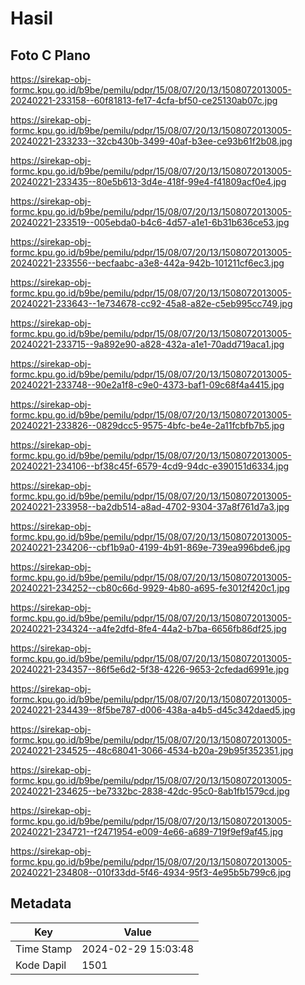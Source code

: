 # Hasil

## Foto C Plano

https://sirekap-obj-formc.kpu.go.id/b9be/pemilu/pdpr/15/08/07/20/13/1508072013005-20240221-233158--60f81813-fe17-4cfa-bf50-ce25130ab07c.jpg

https://sirekap-obj-formc.kpu.go.id/b9be/pemilu/pdpr/15/08/07/20/13/1508072013005-20240221-233233--32cb430b-3499-40af-b3ee-ce93b61f2b08.jpg

https://sirekap-obj-formc.kpu.go.id/b9be/pemilu/pdpr/15/08/07/20/13/1508072013005-20240221-233435--80e5b613-3d4e-418f-99e4-f41809acf0e4.jpg

https://sirekap-obj-formc.kpu.go.id/b9be/pemilu/pdpr/15/08/07/20/13/1508072013005-20240221-233519--005ebda0-b4c6-4d57-a1e1-6b31b636ce53.jpg

https://sirekap-obj-formc.kpu.go.id/b9be/pemilu/pdpr/15/08/07/20/13/1508072013005-20240221-233556--becfaabc-a3e8-442a-942b-101211cf6ec3.jpg

https://sirekap-obj-formc.kpu.go.id/b9be/pemilu/pdpr/15/08/07/20/13/1508072013005-20240221-233643--1e734678-cc92-45a8-a82e-c5eb995cc749.jpg

https://sirekap-obj-formc.kpu.go.id/b9be/pemilu/pdpr/15/08/07/20/13/1508072013005-20240221-233715--9a892e90-a828-432a-a1e1-70add719aca1.jpg

https://sirekap-obj-formc.kpu.go.id/b9be/pemilu/pdpr/15/08/07/20/13/1508072013005-20240221-233748--90e2a1f8-c9e0-4373-baf1-09c68f4a4415.jpg

https://sirekap-obj-formc.kpu.go.id/b9be/pemilu/pdpr/15/08/07/20/13/1508072013005-20240221-233826--0829dcc5-9575-4bfc-be4e-2a11fcbfb7b5.jpg

https://sirekap-obj-formc.kpu.go.id/b9be/pemilu/pdpr/15/08/07/20/13/1508072013005-20240221-234106--bf38c45f-6579-4cd9-94dc-e390151d6334.jpg

https://sirekap-obj-formc.kpu.go.id/b9be/pemilu/pdpr/15/08/07/20/13/1508072013005-20240221-233958--ba2db514-a8ad-4702-9304-37a8f761d7a3.jpg

https://sirekap-obj-formc.kpu.go.id/b9be/pemilu/pdpr/15/08/07/20/13/1508072013005-20240221-234206--cbf1b9a0-4199-4b91-869e-739ea996bde6.jpg

https://sirekap-obj-formc.kpu.go.id/b9be/pemilu/pdpr/15/08/07/20/13/1508072013005-20240221-234252--cb80c66d-9929-4b80-a695-fe3012f420c1.jpg

https://sirekap-obj-formc.kpu.go.id/b9be/pemilu/pdpr/15/08/07/20/13/1508072013005-20240221-234324--a4fe2dfd-8fe4-44a2-b7ba-6656fb86df25.jpg

https://sirekap-obj-formc.kpu.go.id/b9be/pemilu/pdpr/15/08/07/20/13/1508072013005-20240221-234357--86f5e6d2-5f38-4226-9653-2cfedad6991e.jpg

https://sirekap-obj-formc.kpu.go.id/b9be/pemilu/pdpr/15/08/07/20/13/1508072013005-20240221-234439--8f5be787-d006-438a-a4b5-d45c342daed5.jpg

https://sirekap-obj-formc.kpu.go.id/b9be/pemilu/pdpr/15/08/07/20/13/1508072013005-20240221-234525--48c68041-3066-4534-b20a-29b95f352351.jpg

https://sirekap-obj-formc.kpu.go.id/b9be/pemilu/pdpr/15/08/07/20/13/1508072013005-20240221-234625--be7332bc-2838-42dc-95c0-8ab1fb1579cd.jpg

https://sirekap-obj-formc.kpu.go.id/b9be/pemilu/pdpr/15/08/07/20/13/1508072013005-20240221-234721--f2471954-e009-4e66-a689-719f9ef9af45.jpg

https://sirekap-obj-formc.kpu.go.id/b9be/pemilu/pdpr/15/08/07/20/13/1508072013005-20240221-234808--010f33dd-5f46-4934-95f3-4e95b5b799c6.jpg


## Metadata

| Key        | Value               |
| ---------- | ------------------- |
| Time Stamp | 2024-02-29 15:03:48 |
| Kode Dapil | 1501                |



